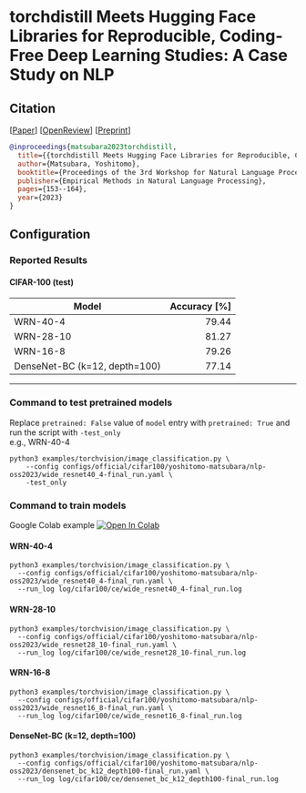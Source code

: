# torchdistill Meets Hugging Face Libraries for Reproducible, Coding-Free Deep Learning Studies: A Case Study on NLP
## Citation
[[Paper](https://aclanthology.org/2023.nlposs-1.18/)] [[OpenReview](https://openreview.net/forum?id=A5Axeeu1Bo)] [[Preprint](https://arxiv.org/abs/2310.17644)]  
```bibtex
@inproceedings{matsubara2023torchdistill,
  title={{torchdistill Meets Hugging Face Libraries for Reproducible, Coding-Free Deep Learning Studies: A Case Study on NLP}},
  author={Matsubara, Yoshitomo},
  booktitle={Proceedings of the 3rd Workshop for Natural Language Processing Open Source Software (NLP-OSS 2023)},
  publisher={Empirical Methods in Natural Language Processing},
  pages={153--164},
  year={2023}
}
```

## Configuration
### Reported Results
#### CIFAR-100 (test)
| Model                         | Accuracy [%] |
|-------------------------------|-------------:|
| WRN-40-4                      |        79.44 |
| WRN-28-10                     |        81.27 |
| WRN-16-8                      |        79.26 |
| DenseNet-BC (k=12, depth=100) |        77.14 |

---
### Command to test pretrained models

Replace `pretrained: False` value of `model` entry with `pretrained: True` and run the script with `-test_only`  
e.g., WRN-40-4
```shell
python3 examples/torchvision/image_classification.py \
    --config configs/official/cifar100/yoshitomo-matsubara/nlp-oss2023/wide_resnet40_4-final_run.yaml \
    -test_only
```

### Command to train models

Google Colab example [![Open In Colab](https://colab.research.google.com/assets/colab-badge.svg)](https://colab.research.google.com/github/yoshitomo-matsubara/torchdistill/blob/master/demo/cifar_training.ipynb)

#### WRN-40-4

```shell
python3 examples/torchvision/image_classification.py \
  --config configs/official/cifar100/yoshitomo-matsubara/nlp-oss2023/wide_resnet40_4-final_run.yaml \
  --run_log log/cifar100/ce/wide_resnet40_4-final_run.log
```

#### WRN-28-10

```shell
python3 examples/torchvision/image_classification.py \
  --config configs/official/cifar100/yoshitomo-matsubara/nlp-oss2023/wide_resnet28_10-final_run.yaml \
  --run_log log/cifar100/ce/wide_resnet28_10-final_run.log
```

#### WRN-16-8

```shell
python3 examples/torchvision/image_classification.py \
  --config configs/official/cifar100/yoshitomo-matsubara/nlp-oss2023/wide_resnet16_8-final_run.yaml \
  --run_log log/cifar100/ce/wide_resnet16_8-final_run.log
```

#### DenseNet-BC (k=12, depth=100)

```shell
python3 examples/torchvision/image_classification.py \
  --config configs/official/cifar100/yoshitomo-matsubara/nlp-oss2023/densenet_bc_k12_depth100-final_run.yaml \
  --run_log log/cifar100/ce/densenet_bc_k12_depth100-final_run.log
```
